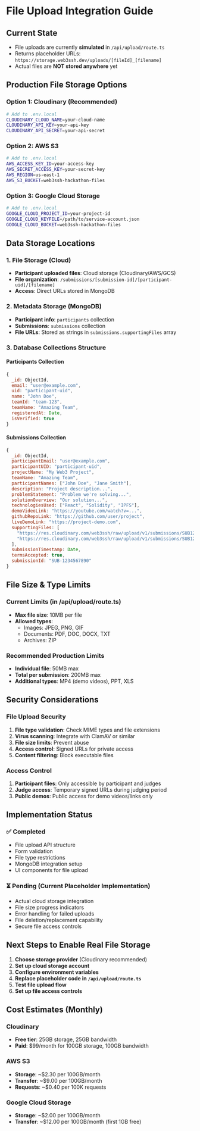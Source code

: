 # File Upload Integration Guide

## Current State
- File uploads are currently **simulated** in `/api/upload/route.ts`
- Returns placeholder URLs: `https://storage.web3ssh.dev/uploads/[fileId]_[filename]`
- Actual files are **NOT stored anywhere** yet

## Production File Storage Options

### Option 1: Cloudinary (Recommended)
```bash
# Add to .env.local
CLOUDINARY_CLOUD_NAME=your-cloud-name
CLOUDINARY_API_KEY=your-api-key
CLOUDINARY_API_SECRET=your-api-secret
```

### Option 2: AWS S3
```bash
# Add to .env.local
AWS_ACCESS_KEY_ID=your-access-key
AWS_SECRET_ACCESS_KEY=your-secret-key
AWS_REGION=us-east-1
AWS_S3_BUCKET=web3ssh-hackathon-files
```

### Option 3: Google Cloud Storage
```bash
# Add to .env.local
GOOGLE_CLOUD_PROJECT_ID=your-project-id
GOOGLE_CLOUD_KEYFILE=/path/to/service-account.json
GOOGLE_CLOUD_BUCKET=web3ssh-hackathon-files
```

## Data Storage Locations

### 1. File Storage (Cloud)
- **Participant uploaded files**: Cloud storage (Cloudinary/AWS/GCS)
- **File organization**: `/submissions/[submission-id]/[participant-uid]/[filename]`
- **Access**: Direct URLs stored in MongoDB

### 2. Metadata Storage (MongoDB)
- **Participant info**: `participants` collection
- **Submissions**: `submissions` collection
- **File URLs**: Stored as strings in `submissions.supportingFiles` array

### 3. Database Collections Structure

#### Participants Collection
```javascript
{
  _id: ObjectId,
  email: "user@example.com",
  uid: "participant-uid",
  name: "John Doe",
  teamId: "team-123",
  teamName: "Amazing Team",
  registeredAt: Date,
  isVerified: true
}
```

#### Submissions Collection
```javascript
{
  _id: ObjectId,
  participantEmail: "user@example.com",
  participantUID: "participant-uid",
  projectName: "My Web3 Project",
  teamName: "Amazing Team",
  participantNames: ["John Doe", "Jane Smith"],
  description: "Project description...",
  problemStatement: "Problem we're solving...",
  solutionOverview: "Our solution...",
  technologiesUsed: ["React", "Solidity", "IPFS"],
  demoVideoLink: "https://youtube.com/watch?v=...",
  githubRepoLink: "https://github.com/user/project",
  liveDemoLink: "https://project-demo.com",
  supportingFiles: [
    "https://res.cloudinary.com/web3ssh/raw/upload/v1/submissions/SUB123/project-doc.pdf",
    "https://res.cloudinary.com/web3ssh/raw/upload/v1/submissions/SUB123/additional-files.zip"
  ],
  submissionTimestamp: Date,
  termsAccepted: true,
  submissionId: "SUB-1234567890"
}
```

## File Size & Type Limits

### Current Limits (in /api/upload/route.ts)
- **Max file size**: 10MB per file
- **Allowed types**: 
  - Images: JPEG, PNG, GIF
  - Documents: PDF, DOC, DOCX, TXT
  - Archives: ZIP

### Recommended Production Limits
- **Individual file**: 50MB max
- **Total per submission**: 200MB max
- **Additional types**: MP4 (demo videos), PPT, XLS

## Security Considerations

### File Upload Security
1. **File type validation**: Check MIME types and file extensions
2. **Virus scanning**: Integrate with ClamAV or similar
3. **File size limits**: Prevent abuse
4. **Access control**: Signed URLs for private access
5. **Content filtering**: Block executable files

### Access Control
1. **Participant files**: Only accessible by participant and judges
2. **Judge access**: Temporary signed URLs during judging period
3. **Public demos**: Public access for demo videos/links only

## Implementation Status

### ✅ Completed
- File upload API structure
- Form validation
- File type restrictions
- MongoDB integration setup
- UI components for file upload

### ⏳ Pending (Current Placeholder Implementation)
- Actual cloud storage integration
- File size progress indicators
- Error handling for failed uploads
- File deletion/replacement capability
- Secure file access controls

## Next Steps to Enable Real File Storage

1. **Choose storage provider** (Cloudinary recommended)
2. **Set up cloud storage account**
3. **Configure environment variables**
4. **Replace placeholder code in `/api/upload/route.ts`**
5. **Test file upload flow**
6. **Set up file access controls**

## Cost Estimates (Monthly)

### Cloudinary
- **Free tier**: 25GB storage, 25GB bandwidth
- **Paid**: $99/month for 100GB storage, 100GB bandwidth

### AWS S3
- **Storage**: ~$2.30 per 100GB/month
- **Transfer**: ~$9.00 per 100GB/month
- **Requests**: ~$0.40 per 100K requests

### Google Cloud Storage
- **Storage**: ~$2.00 per 100GB/month
- **Transfer**: ~$12.00 per 100GB/month (first 1GB free)
